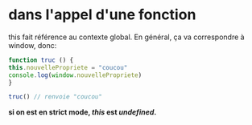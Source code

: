 # dans l'appel d'une fonction

this fait référence au contexte global. En général, ça va correspondre à window, donc:

```javascript
function truc () {
this.nouvellePropriete = "coucou"
console.log(window.nouvellePropriete)
}

truc() // renvoie "coucou"
```

**si on est en strict mode, *this* est *undefined*.**

